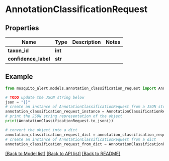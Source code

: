 # AnnotationClassificationRequest


## Properties

Name | Type | Description | Notes
------------ | ------------- | ------------- | -------------
**taxon_id** | **int** |  | 
**confidence_label** | **str** |  | 

## Example

```python
from mosquito_alert.models.annotation_classification_request import AnnotationClassificationRequest

# TODO update the JSON string below
json = "{}"
# create an instance of AnnotationClassificationRequest from a JSON string
annotation_classification_request_instance = AnnotationClassificationRequest.from_json(json)
# print the JSON string representation of the object
print(AnnotationClassificationRequest.to_json())

# convert the object into a dict
annotation_classification_request_dict = annotation_classification_request_instance.to_dict()
# create an instance of AnnotationClassificationRequest from a dict
annotation_classification_request_from_dict = AnnotationClassificationRequest.from_dict(annotation_classification_request_dict)
```
[[Back to Model list]](../README.md#documentation-for-models) [[Back to API list]](../README.md#documentation-for-api-endpoints) [[Back to README]](../README.md)


